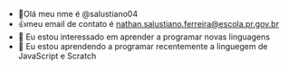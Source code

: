 - 👋Olá meu nme é @salustiano04
- :+1:meu email de contato é nathan.salustiano.ferreira@escola.pr.gov.br
- 👀 Eu estou interessado em aprender a programar novas linguagens
- 🌱 Eu estou aprendendo a programar recentemente a linguegem de JavaScript e Scratch
